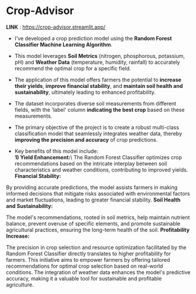 # Crop-Advisor
**LINK** :  https://crop-advisor.streamlit.app/

* I've developed a crop prediction model using the **Random Forest Classifier Machine Learning Algorithm**.
* This model leverages **Soil Metrics** (nitrogen, phosphorous, potassium, pH) and **Weather Data** (temperature, humidity, rainfall) to accurately recommend the optimal crop for a specific field.
* The application of this model offers farmers the potential to **increase their yields**, **improve financial stability**, and **maintain soil health and sustainability**, ultimately leading to enhanced profitability.
* The dataset incorporates diverse soil measurements from different fields, with the 'label' column **indicating the best crop** based on these measurements.
* The primary objective of the project is to create a robust multi-class classification model that seamlessly integrates weather data, thereby **improving the precision and accuracy** of crop predictions.
 
* Key benefits of this model include:\
     **1) Yield Enhancement:**\ 
           The Random Forest Classifier optimizes crop recommendations based on the intricate interplay between soil characteristics and weather conditions, contributing to improved yields.
**Financial Stability:**

By providing accurate predictions, the model assists farmers in making informed decisions that mitigate risks associated with environmental factors and market fluctuations, leading to greater financial stability.
**Soil Health and Sustainability:**

The model's recommendations, rooted in soil metrics, help maintain nutrient balance, prevent overuse of specific elements, and promote sustainable agricultural practices, ensuring the long-term health of the soil.
**Profitability Increase:**

The precision in crop selection and resource optimization facilitated by the Random Forest Classifier directly translates to higher profitability for farmers.
This initiative aims to empower farmers by offering tailored recommendations for optimal crop selection based on real-world conditions. The integration of weather data enhances the model's predictive accuracy, making it a valuable tool for sustainable and profitable agriculture.







